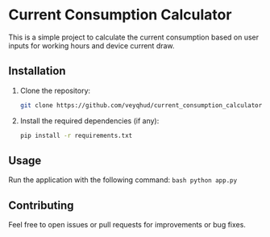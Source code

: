 # Current Consumption Calculator

This is a simple project to calculate the current consumption based on user inputs for working hours and device current draw.

## Installation

1. Clone the repository:
    ```bash
    git clone https://github.com/veyqhud/current_consumption_calculator.git
    ```
2. Install the required dependencies (if any):
    ```bash
    pip install -r requirements.txt
    ```

## Usage

Run the application with the following command:
    ```bash
    python app.py
    ```

## Contributing

Feel free to open issues or pull requests for improvements or bug fixes.
